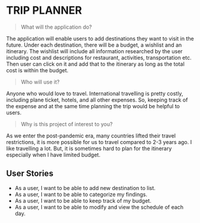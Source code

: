 # TRIP PLANNER

> What will the application do?

The application will enable users to add destinations they want to visit in the future.
Under each destination, there will be a budget, a wishlist and an itinerary. 
The wishlist will include all information researched by the user including cost and descriptions for 
restaurant, activities, transportation etc. Then user can click on it and add that to 
the itinerary as long as the total cost is within the budget. 

> Who will use it?

Anyone who would love to travel. International travelling is pretty costly, 
including plane ticket, hotels, and all other expenses. So, keeping track of the expense
and at the same time planning the trip would be helpful to users.

> Why is this project of interest to you?   

As we enter the post-pandemic era, many countries lifted their travel restrictions,
it is more possible for us to travel compared to 2-3 years ago. I like travelling a lot. 
But, it is sometimes hard to plan for the itinerary especially when I have limited budget.


## User Stories

- As a user, I want to be able to add new destination to list.
- As a user, I want to be able to categorize my findings.
- As a user, I want to be able to keep track of my budget.
- As a user, I want to be able to modify and view the schedule of each day.

 

